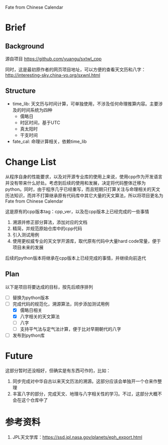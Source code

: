 Fate from Chinese Calendar

# Brief
## Background
源自项目 https://github.com/yuangu/sxtwl_cpp

同时，这是最初原作者的网页项目地址，可以方便的查看天文历和八字：http://interesting-sky.china-vo.org/sxwnl.html

## Structure
- time_lib: 天文历与时间计算，可单独使用，不涉及任何命理推算内容。主要涉及的时间系统为四种
  - 儒略日
  - 时区时间，基于UTC
  - 真太阳时
  - 干支时间
- fate_cal: 命理计算相关，依赖time_lib

# Change List
从程序自身的性能要求，以及对开源专业库的使用上来说，使用cpp作为开发语言并没有带来什么好处。考虑到后续的使用和发展，决定将代码整体迁移为python。同时，由于程序几乎已经重写，而且短期只打算关注与命理相关的天文历法知识，而并不打算继承原有代码库中其它大量的天文算法，所以将项目更名为Fate from Chinese Calendar

这是原有的cpp版本tag：cpp_ver，以及在cpp版本上已经完成的一些事情
1. 溯源并修正部分算法，添加对应的文档
2. 精简，并规范原始仓库中的cpp代码
3. 引入测试用例
4. 使用更权威专业的天文学开源库，取代原有代码中大量hard code常量，便于项目未来的发展

后续的python版本将继承在cpp版本上已经完成的事情，并继续向前迭代


## Plan
以下是项目将要达成的目标，按先后顺序排列
- [ ] 替换为python版本
- [ ] 完成代码的规范化，溯源算法，同步添加测试用例
  - [x] 儒略日相关
  - [x] 八字相关的天文算法
  - [ ] 八字
  - [ ] 支持平气法与定气法计算，便于比对早期朝代的八字
- [ ] 发布到python库

# Future
这部分暂时还没相好，但确实是有东西可作的，比如：
1. 同步完成对中华自古以来天文历法的溯源。这部分应该会单独开一个仓来作整理
2. 丰富八字的部分，完成天文、地理与八字相关性的学习。不过，这部分大概不会在这个仓库中了


# 参考资料
1. JPL天文学库：https://ssd.jpl.nasa.gov/planets/eph_export.html
